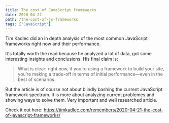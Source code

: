 ```yaml
---
title: The cost of JavaScript frameworks
date: 2020-04-22
path: /the-cost-of-js-frameworks
tags: ['JavaScript']
---
```


Tim Kadlec did an in depth analysis of the most common JavaScript frameworks right now and their performance.

It&apos;s totally worth the read because he analyzed a lot of data, got some interesting insights and conclusions. His final claim is:

> What is clear: right now, if you’re using a framework to build your site, you’re making a trade-off in terms of initial performance—even in the best of scenarios.

But the article is of course not about blindly bashing the current JavaScript framework spectrum. It is more about analyzing current problemes and showing ways to solve them. Very important and well researched article.

Check it out here: https://timkadlec.com/remembers/2020-04-21-the-cost-of-javascript-frameworks/
